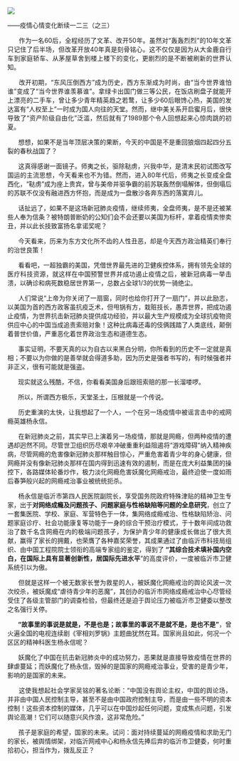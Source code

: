 <p><img src="https://github.com/ZjzMisaka/iaders/tree/master/img/2020/05/2d68f-0067hHJjly1geg9w7y1wjj30c106s44j.jpg"></p>
<div class="preface">——疫情心情变化断续一二三（之三）</div>
<p><span id="more-8890"></span></p>
<div class="WB_editor_iframe_new">
<p align="justify">​​&nbsp; &nbsp; &nbsp; 作为一名60后，全程经历了文革、改开50年。虽然对“轰轰烈烈”的10年文革只记住了后半场，但改革开放40年真是刻骨铭心。这不仅仅是因为从大金鹿自行车到家庭轿车、从茅屋草舍到楼上楼下的变化，更剧烈的是不断被刷新的世界认知。</p>
<p align="justify">&nbsp; &nbsp; &nbsp; 改开初期，“东风压倒西方”成为历史，西方东渐成为时尚，由“当今世界谁怕谁”变成了“当今世界谁羡慕谁”。拿绿卡出国门做三等公民，在饭店刷盘子就能开上漂亮的二手车，曾让多少青年精英趋之若鹜，让多少60后眼馋心热，美国的发达富有“人权至上”一时成为国人向往的天堂。然而，继中美关系开启蜜月后，很快导致了“资产阶级自由化”泛滥，然后就有了1989那个令人回想起来心惊肉跳的初夏。</p>
<p align="justify">&nbsp; &nbsp; &nbsp; 想想，如果不是当年顶层决策的果断，今天的中国是不是重回狼烟四起四分五裂的春秋战国了？</p>
<p align="justify">&nbsp; &nbsp; &nbsp; 这真得感谢一面镜子。师夷之长，驱除鞑虏，兴我中华，是清末民初试图改写国运的主流思想，今天看来也不为错。然而，进入80年代后，师夷之长变成全盘西化，“鞑虏”成为座上贵宾，曾与美帝并驱争霸的前苏联轰然倒塌解体，但倒塌后的苏联不仅没有融进西方怀抱，而是成为一盘散沙各奔东西的落寞弃儿。</p>
<p align="justify">&nbsp; &nbsp; &nbsp; 话扯远了，如果不是这场新冠肺炎疫情，继续师夷，全盘师夷，是不是还被某些人奉为信条？被特朗普断奶的公知们会不会还要以美国为标杆，拿着疫情卖惨卖丑，并以此长技致富扬名拿诺奖呢？</p>
<p align="justify">&nbsp; &nbsp; &nbsp; 今天看来，历来为东方文化所不齿的人性丑恶，却是今天西方政治精英们奉行的治世良策！</p>
<p align="justify">&nbsp; &nbsp; &nbsp; 看看吧，一超独霸的美国，凭借世界最先进的卫健疾控体系，拥有领先全球的医疗科技资源，就这样在中国预警世界并成功遏止疫情之后，被新冠病毒一举击溃，以确诊和病死数稳居世界第一，总数占全球1/3的优势一骑绝尘。</p>
<p align="justify">&nbsp; &nbsp; &nbsp; 人们常说“上帝为你关闭了一扇窗，同时也给你打开了一扇门”，并以此励志，以美国为首的西方政客虽抗疫乏术，但甩锅有方，栽赃技长，愚弄世界，把成功遏止疫情，为世界抗击新冠肺炎提供成功经验，并以最大生产规模成为全球抗疫物资供应中心的中国当成追责索赔对象！这种比病毒还毒的伎俩践踏了人类底线，颠倒着普世价值，严重恶化着世界政治生态和道德生态。</p>
<p align="justify">&nbsp; &nbsp; &nbsp; 事实证明，不要天真的以为自古以来黑白分明，你所看到的历史不一定就是真相；不要以为你做的是善举就会得道多助，因为历史是强者书写的，有时候强者并非正义，很有可能就是强盗。</p>
<p align="justify">&nbsp; &nbsp; &nbsp; 现实就这么残酷，不信，你看看美国身后跟班索赔的那一长溜喽啰。</p>
<p align="justify">&nbsp; &nbsp; &nbsp; 所以，所谓西方极乐，天堂圣土，压根就是一个传说。</p>
<p align="justify">&nbsp; &nbsp; &nbsp; 历史重演的太快，让我想起了一个人，一个在另一场疫情中被谣言击中的戒网瘾英雄杨永信。</p>
<p align="justify">&nbsp; &nbsp; &nbsp; 在新冠肺炎之前，其实早已上演着另一场疫情，那就是网瘾，但两种疫情的遭遇却迥然不同。尽管世卫组织历尽艰辛冲破重重利益阻遏将“游戏障碍”纳入精神疾病，尽管网瘾的危害像新冠肺炎那样触目惊心，严重危害着青少年的身心健康，但网瘾并没有像新冠肺炎那样在国内得到迅速有效的遏制，而是在庞大利益集团的操控下，各路媒体轮番炒作，极力淡化网瘾危害妖魔化网瘾戒治，最终迫使一度如雨后春笋般兴起的网瘾戒治事业被统统扼杀。</p>
<p align="justify">&nbsp; &nbsp; &nbsp; 杨永信是临沂市第四人民医院副院长，享受国务院政府特殊津贴的精神卫生专家，出于<b>对网络成瘾及问题孩子、问题家庭与性格缺陷等问题的全息研究</b>，创立了一套集医院、学校、家庭、军营特色于一体，集网络成瘾戒治、性格缺陷矫治、问题家庭诊疗、社会功能康复等功能于一身的综合干预治疗模式，于十数年间成功救治了数千名含网瘾在内的极端问题孩子，为保护青少年的健康成长做出了很大贡献，赢得了家长的拥戴，也荣膺了各种嘉奖荣誉，其成果通过了由临沂市科技局组织、由中国工程院院士领衔的高端专家组的鉴定，得到了<b> “</b><b>其综合技术填补国内空白，在国际上具有显著创新性，居国际先进水平</b>”的高度评价，一度被临沂市卫健系统引以为傲。</p>
<p align="justify">&nbsp; &nbsp; &nbsp; 但就是这样一个被无数家长誉为救星的人，被妖魔化网瘾戒治的舆论风波一次次绞杀，被妖魔成“虐待青少年的恶魔”，其创办的临沂市网络成瘾戒治中心尽管经受住了各级主管部门的调查检验，但最终还是迫于舆论压力被临沂市卫健委以整改之名强行关停。</p>
<p align="justify">&nbsp; &nbsp; &nbsp;<b> “故事里的事说是就是，不是也是；故事里的事说不是就不是，是也不是”</b>，曾火遍全国的电视连续剧《宰相刘罗锅》主题曲犹然在耳。国家尚且如此，何况一个区区的精神科医生杨永信呢？</p>
<p align="justify">&nbsp; &nbsp; &nbsp; 妖魔化了中国在抗击新冠肺炎中的成功努力，恶果就是直接导致疫情在世界的肆虐蔓延；而妖魔化了杨永信，毁掉的是国家的网瘾戒治事业，受害的是青少年，影响的是国家的未来。</p>
<p align="justify">&nbsp; &nbsp; &nbsp; 这使我想起社会学家吴铭的著名论断：“中国没有舆论主权，中国的舆论场，并非由中国人民控制主导，甚至不是由中国政府控制主导，而是由一些不明的资本控制！这些资本控制的媒体，几乎可以在中国炒起任何问题，变成焦点问题，引发舆论高潮！它们可以随意兴风作浪，这非常危险。”</p>
<p align="justify">&nbsp; &nbsp; &nbsp; 孩子是家庭的希望，国家的未来。试问：面对持续蔓延的网瘾疫情和求助无门的家长，被舆情绑架，对临沂网戒中心和杨永信先捧后弃的临沂市卫健委，何时重拾初心，担当作为，拨乱反正？​​​​</p>
